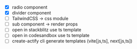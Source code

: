- [x] radio component
- [x] divider component
- [ ] TailwindCSS -> css module
- [ ] sub component -> render props
- [ ] open in stackblitz use ts template
- [ ] open in codesandbox use ts template
- [ ] create-actify cli generate templates (vite[js,ts], next[js,ts])
